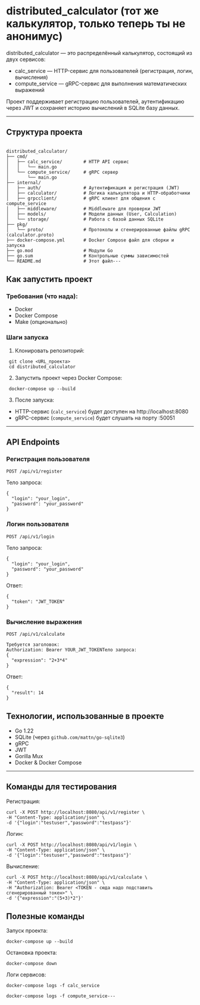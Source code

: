 # distributed_calculator (тот же калькулятор, только теперь ты не анонимус)

distributed_calculator — это распределённый калькулятор, состоящий из двух сервисов:
- calc_service — HTTP-сервис для пользователей (регистрация, логин, вычисления)
- compute_service — gRPC-сервис для выполнения математических выражений

Проект поддерживает регистрацию пользователей, аутентификацию через JWT и сохраняет историю вычислений в SQLite базу данных.

---

## Структура проекта
```

distributed_calculator/
├── cmd/
│   ├── calc_service/        # HTTP API сервис
│   │   └── main.go
│   └── compute_service/     # gRPC сервер
│       └── main.go
├── internal/
│   ├── auth/                # Аутентификация и регистрация (JWT)
│   ├── calculator/          # Логика калькулятора и HTTP-обработчики
│   ├── grpcclient/          # gRPC клиент для общения с compute_service
│   ├── middleware/          # Middleware для проверки JWT
│   ├── models/              # Модели данных (User, Calculation)
│   └── storage/             # Работа с базой данных SQLite
├── pkg/
│   └── proto/               # Протоколы и сгенерированные файлы gRPC (calculator.proto)
├── docker-compose.yml       # Docker Compose файл для сборки и запуска
├── go.mod                   # Модули Go
├── go.sum                   # Контрольные суммы зависимостей
└── README.md                # Этот файл---

```
## Как запустить проект

### Требования (что нада):

- Docker
- Docker Compose
- Make (опционально)

### Шаги запуска

1. Клонировать репозиторий:
  ```
   git clone <URL_проекта>
   cd distributed_calculator
```
   2. Запустить проект через Docker Compose:
  ```
   docker-compose up --build
```
   3. После запуска:
   - HTTP-сервис (`calc_service`) будет доступен на http://localhost:8080
   - gRPC-сервис (`compute_service`) будет слушать на порту :50051

---

## API Endpoints

### Регистрация пользователя

```
POST /api/v1/register
```
Тело запроса:
```
{
  "login": "your_login",
  "password": "your_password"
}
```
### Логин пользователя
```
POST /api/v1/login
```
Тело запроса:
```
{
  "login": "your_login",
  "password": "your_password"
}
```
Ответ:
```
{
  "token": "JWT_TOKEN"
}
```
### Вычисление выражения
```
POST /api/v1/calculate

Требуется заголовок:
Authorization: Bearer YOUR_JWT_TOKENТело запроса:
{
  "expression": "2+3*4"
}
```
Ответ:
```
{
  "result": 14
}
```

## Технологии, использованные в проекте

- Go 1.22
- SQLite (через `github.com/mattn/go-sqlite3`)
- gRPC
- JWT
- Gorilla Mux
- Docker & Docker Compose

---

## Команды для тестирования

Регистрация:
```
curl -X POST http://localhost:8080/api/v1/register \
-H "Content-Type: application/json" \
-d '{"login":"testuser","password":"testpass"}'
```
Логин:
```
curl -X POST http://localhost:8080/api/v1/login \
-H "Content-Type: application/json" \
-d '{"login":"testuser","password":"testpass"}'
```
Вычисление:
```
curl -X POST http://localhost:8080/api/v1/calculate \
-H "Content-Type: application/json" \
-H "Authorization: Bearer <TOKEN - сюда надо подставить сгенерированный токен>" \
-d '{"expression":"(5+3)*2"}'
```

## Полезные команды

Запуск проекта:
```
docker-compose up --build
```
Остановка проекта:
```
docker-compose down
```
Логи сервисов:
```
docker-compose logs -f calc_service
```
```
docker-compose logs -f compute_service---
```
